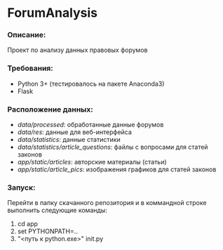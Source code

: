 # ForumAnalysis
### Описание:
Проект по анализу данных правовых форумов
### Требования:
- Python 3+ (тестировалось на пакете Anaconda3)
- Flask
### Расположение данных:
- _data/processed_: обработанные данные форумов
- _data/res_: данные для веб-интерфейса
- _data/statistics_: данные статистики
- _data/statistics/article_questions_: файлы с вопросами для статей законов
- _app/static/articles_: авторские материалы (статьи)
- _app/static/article_pics_: изображения графиков для статей законов

### Запуск:
Перейти в папку скачанного репозитория и в коммандной строке выполнить следующие команды:
1. cd app
2. set PYTHONPATH=..
3. "<путь к python.exe>" init.py
